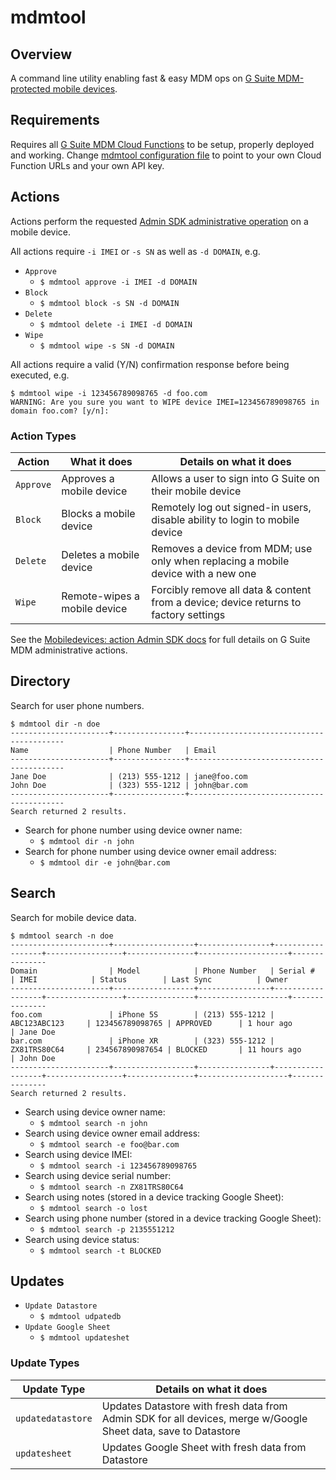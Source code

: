 # mdmtool

## Overview
A command line utility enabling fast & easy MDM ops on [G Suite MDM-protected mobile devices](https://developers.google.com/admin-sdk/directory/v1/reference/mobiledevices).

## Requirements
Requires all [G Suite MDM Cloud Functions](https://github.com/rickt/gsuitemdm/tree/master/cloudfunctions) to be setup, properly deployed and working. Change [mdmtool configuration file](https://github.com/rickt/gsuitemdm/blob/master/mdmtool/mdmtool_conf_example.json) to point to your own Cloud Function URLs and your own API key. 

## Actions
Actions perform the requested [Admin SDK administrative operation](https://developers.google.com/admin-sdk/directory/v1/reference/mobiledevices/action) on a mobile device. 

All actions require `-i IMEI` or `-s SN` as well as `-d DOMAIN`, e.g.
* `Approve` 
	* `$ mdmtool approve -i IMEI -d DOMAIN`
* `Block` 
	* `$ mdmtool block -s SN -d DOMAIN`
* `Delete` 
	* `$ mdmtool delete -i IMEI -d DOMAIN`
* `Wipe` 
	* `$ mdmtool wipe -s SN -d DOMAIN`

All actions require a valid (Y/N) confirmation response before being executed, e.g.
```
$ mdmtool wipe -i 123456789098765 -d foo.com
WARNING: Are you sure you want to WIPE device IMEI=123456789098765 in domain foo.com? [y/n]: 
```

### Action Types
| Action  | What it does                 | Details on what it does                                                              |
|---------|------------------------------|--------------------------------------------------------------------------------------|
| `Approve` | Approves a mobile device     | Allows a user to sign into G Suite on their mobile device                            |
| `Block`   | Blocks a mobile device       | Remotely log out signed-in users, disable ability to login to mobile device          |
| `Delete`  | Deletes a mobile device      | Removes a device from MDM; use only when replacing a mobile device with a new one    |
| `Wipe`    | Remote-wipes a mobile device | Forcibly remove all data & content from a device; device returns to factory settings |

See the [Mobiledevices: action Admin SDK docs](https://developers.google.com/admin-sdk/directory/v1/reference/mobiledevices/action) for full details on G Suite MDM administrative actions. 

## Directory
Search for user phone numbers.
```
$ mdmtool dir -n doe
----------------------+----------------+------------------------------------------
Name                  | Phone Number   | Email 
----------------------+----------------+------------------------------------------
Jane Doe              | (213) 555-1212 | jane@foo.com
John Doe              | (323) 555-1212 | john@bar.com
----------------------+----------------+------------------------------------------
Search returned 2 results.
```
* Search for phone number using device owner name:
	* `$ mdmtool dir -n john`
* Search for phone number using device owner email address:
	* `$ mdmtool dir -e john@bar.com`

## Search
Search for mobile device data.

```
$ mdmtool search -n doe
----------------------+------------------+----------------+------------------+-----------------+---------------+--------------------+---------------
Domain                | Model            | Phone Number   | Serial #         | IMEI            | Status        | Last Sync          | Owner
----------------------+------------------+----------------+------------------+-----------------+---------------+--------------------+---------------
foo.com               | iPhone 5S        | (213) 555-1212 | ABC123ABC123     | 123456789098765 | APPROVED      | 1 hour ago         | Jane Doe
bar.com               | iPhone XR        | (323) 555-1212 | ZX81TRS80C64     | 234567890987654 | BLOCKED       | 11 hours ago       | John Doe
----------------------+------------------+----------------+------------------+-----------------+---------------+--------------------+---------------
Search returned 2 results.
```
* Search using device owner name:
	* `$ mdmtool search -n john`
* Search using device owner email address:
	* `$ mdmtool search -e foo@bar.com`
* Search using device IMEI:
	* `$ mdmtool search -i 123456789098765`
* Search using device serial number:
	* `$ mdmtool search -n ZX81TRS80C64`
* Search using notes (stored in a device tracking Google Sheet):
	* `$ mdmtool search -o lost`
* Search using phone number (stored in a device tracking Google Sheet):
	* `$ mdmtool search -p 2135551212`
* Search using device status:
	* `$ mdmtool search -t BLOCKED`

## Updates
* `Update Datastore`
	* `$ mdmtool udpatedb`
* `Update Google Sheet`
	* `$ mdmtool updateshet`

### Update Types
| Update Type       | Details on what it does                                                                      |
|-------------------|----------------------------------------------------------------------------------------------|
| `updatedatastore` | Updates Datastore with fresh data from Admin SDK for all devices, merge w/Google Sheet data, save to Datastore |
| `updatesheet`    | Updates Google Sheet with fresh data from Datastore                                          |


